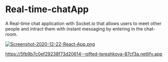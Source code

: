 # Real-time-chatApp
A Real-time chat application with Socket.io that allows users to meet other people and intract them with instant messaging by entering in the chat-room.

[![Screenshot-2020-12-22-React-App.png](https://i.postimg.cc/KjmDB26Y/Screenshot-2020-12-22-React-App.png)](https://postimg.cc/qhZKH9Mf)

https://5fb9b7c0ef29238f73d20614--gifted-tereshkova-87cf3a.netlify.app
